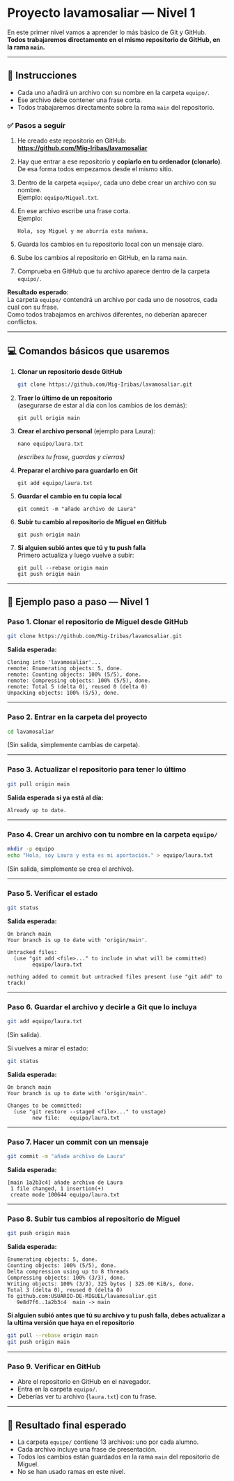 # Proyecto lavamosaliar — Nivel 1

En este primer nivel vamos a aprender lo más básico de Git y GitHub.  
**Todos trabajaremos directamente en el mismo repositorio de GitHub, en la rama `main`.**

---

## 📘 Instrucciones

- Cada uno añadirá un archivo con su nombre en la carpeta `equipo/`.  
- Ese archivo debe contener una frase corta.
- Todos trabajaremos directamente sobre la rama `main` del repositorio.  

### ✅ Pasos a seguir
1. He creado este repositorio en GitHub:  
     **https://github.com/Mig-Iribas/lavamosaliar**

2. Hay que entrar a ese repositorio y **copiarlo en tu ordenador (clonarlo)**.  
   De esa forma todos empezamos desde el mismo sitio.

3. Dentro de la carpeta `equipo/`, cada uno debe crear un archivo con su nombre.  
   Ejemplo: `equipo/Miguel.txt`.

4. En ese archivo escribe una frase corta.   
   Ejemplo:  
   ```
   Hola, soy Miguel y me aburría esta mañana.
   ```
5. Guarda los cambios en tu repositorio local con un mensaje claro.  

6. Sube los cambios al repositorio en GitHub, en la rama `main`.  

7. Comprueba en GitHub que tu archivo aparece dentro de la carpeta `equipo/`.

**Resultado esperado**:  
La carpeta `equipo/` contendrá un archivo por cada uno de nosotros, cada cual con su frase.  
Como todos trabajamos en archivos diferentes, no deberían aparecer conflictos.

---

## 💻 Comandos básicos que usaremos

1. **Clonar un repositorio desde GitHub**
    ```bash
    git clone https://github.com/Mig-Iribas/lavamosaliar.git
    ```

2. **Traer lo último de un repositorio**  
   (asegurarse de estar al día con los cambios de los demás):  
   ```
   git pull origin main
   ```

3. **Crear el archivo personal** (ejemplo para Laura):  
   ```
   nano equipo/laura.txt
   ```
   *(escribes tu frase, guardas y cierras)*

4. **Preparar el archivo para guardarlo en Git**  
   ```
   git add equipo/laura.txt
   ```

5. **Guardar el cambio en tu copia local**  
   ```
   git commit -m "añade archivo de Laura"
   ```

6. **Subir tu cambio al repositorio de Miguel en GitHub**  
   ```
   git push origin main
   ```

7. **Si alguien subió antes que tú y tu push falla**  
   Primero actualiza y luego vuelve a subir:  
   ```
   git pull --rebase origin main
   git push origin main
   ```

---

## 📝 Ejemplo paso a paso — Nivel 1

### Paso 1. Clonar el repositorio de Miguel desde GitHub
```bash
git clone https://github.com/Mig-Iribas/lavamosaliar.git
```

**Salida esperada:**
```
Cloning into 'lavamosaliar'...
remote: Enumerating objects: 5, done.
remote: Counting objects: 100% (5/5), done.
remote: Compressing objects: 100% (5/5), done.
remote: Total 5 (delta 0), reused 0 (delta 0)
Unpacking objects: 100% (5/5), done.
```

---

### Paso 2. Entrar en la carpeta del proyecto
```bash
cd lavamosaliar
```

(Sin salida, simplemente cambias de carpeta).

---

### Paso 3. Actualizar el repositorio para tener lo último
```bash
git pull origin main
```

**Salida esperada si ya está al día:**
```
Already up to date.
```

---

### Paso 4. Crear un archivo con tu nombre en la carpeta `equipo/`
```bash
mkdir -p equipo
echo "Hola, soy Laura y esta es mi aportación." > equipo/laura.txt
```

(Sin salida, simplemente se crea el archivo).

---

### Paso 5. Verificar el estado
```bash
git status
```

**Salida esperada:**
```
On branch main
Your branch is up to date with 'origin/main'.

Untracked files:
  (use "git add <file>..." to include in what will be committed)
        equipo/laura.txt

nothing added to commit but untracked files present (use "git add" to track)
```

---

### Paso 6. Guardar el archivo y decirle a Git que lo incluya
```bash
git add equipo/laura.txt
```

(Sin salida).

Si vuelves a mirar el estado:
```bash
git status
```

**Salida esperada:**
```
On branch main
Your branch is up to date with 'origin/main'.

Changes to be committed:
  (use "git restore --staged <file>..." to unstage)
        new file:   equipo/laura.txt
```

---

### Paso 7. Hacer un commit con un mensaje
```bash
git commit -m "añade archivo de Laura"
```

**Salida esperada:**
```
[main 1a2b3c4] añade archivo de Laura
 1 file changed, 1 insertion(+)
 create mode 100644 equipo/laura.txt
```

---

### Paso 8. Subir tus cambios al repositorio de Miguel
```bash
git push origin main
```

**Salida esperada:**
```
Enumerating objects: 5, done.
Counting objects: 100% (5/5), done.
Delta compression using up to 8 threads
Compressing objects: 100% (3/3), done.
Writing objects: 100% (3/3), 325 bytes | 325.00 KiB/s, done.
Total 3 (delta 0), reused 0 (delta 0)
To github.com:USUARIO-DE-MIGUEL/lavamosaliar.git
   9e8d7f6..1a2b3c4  main -> main
```
**Si alguien subió antes que tú su archivo y tu push falla, debes actualizar a la ultima versión que haya en el repositorio**  
   ```bash
   git pull --rebase origin main
   git push origin main
   ```
---

### Paso 9. Verificar en GitHub
- Abre el repositorio en GitHub en el navegador.  
- Entra en la carpeta `equipo/`.  
- Deberías ver tu archivo (`laura.txt`) con tu frase.  

---

## 🏁 Resultado final esperado
- La carpeta `equipo/` contiene 13 archivos: uno por cada alumno.  
- Cada archivo incluye una frase de presentación.  
- Todos los cambios están guardados en la rama `main` del repositorio de Miguel.  
- No se han usado ramas en este nivel.
